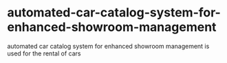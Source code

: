 # automated-car-catalog-system-for-enhanced-showroom-management
automated car catalog system for enhanced showroom management is used for the rental of cars
